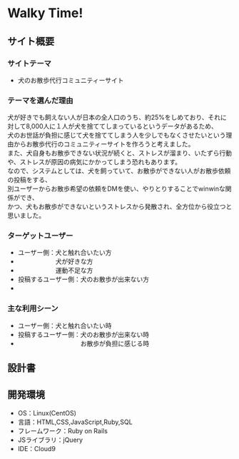 # Walky Time!
<!--訳（ウォーキータイム！＝お散歩のお時間ですよー！）-->


## サイト概要
### サイトテーマ
- 犬のお散歩代行コミュニティーサイト
​
### テーマを選んだ理由
犬が好きでも飼えない人が日本の全人口のうち、約25%をしめており、それに対して8,000人に１人が犬を捨ててしまっているというデータがあるため、<br>
犬のお世話が負担に感じて犬を捨ててしまう人を少しでもなくさせたいという理由からお散歩代行のコミュニティーサイトを作ろうと考えました。<br>
また、犬自身もお散歩できない状況が続くと、ストレスが溜まり、いたずら行動や、ストレスが原因の病気にかかってしまう恐れもあります。<br>
なので、システムとしては、犬を飼っていて、お散歩ができない人がお散歩依頼の投稿をする、<br>
別ユーザーからお散歩希望の依頼をDMを使い、やりとりすることでwinwinな関係ができ、<br>
かつ、犬もお散歩ができないというストレスから発散され、全方位から役立つと思いました。<br>


### ターゲットユーザー
- ユーザー側：犬と触れ合いたい方
- 　　　　　　犬が好きな方
- 　　　　　　運動不足な方
- 投稿するユーザー側：犬のお散歩が出来ない方
- 　　　　　　　　　　
​
### 主な利用シーン
- ユーザー側：犬と触れ合いたい時
- 投稿するユーザー側：犬のお散歩が出来ない時
- 　　　　　　　　　　お散歩が負担に感じる時
​
## 設計書


## 開発環境
- OS：Linux(CentOS)
- 言語：HTML,CSS,JavaScript,Ruby,SQL
- フレームワーク：Ruby on Rails
- JSライブラリ：jQuery
- IDE：Cloud9
